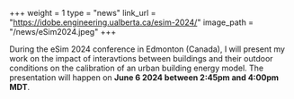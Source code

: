 +++
weight = 1
type = "news"
link_url = "https://idobe.engineering.ualberta.ca/esim-2024/"
image_path = "/news/eSim2024.jpeg"
+++

During the eSim 2024 conference in Edmonton (Canada), I will present my work on the impact of interavtions between buildings and their outdoor conditions on the calibration of an urban building energy model. The presentation will happen on **June 6 2024 between 2:45pm and 4:00pm MDT**. 